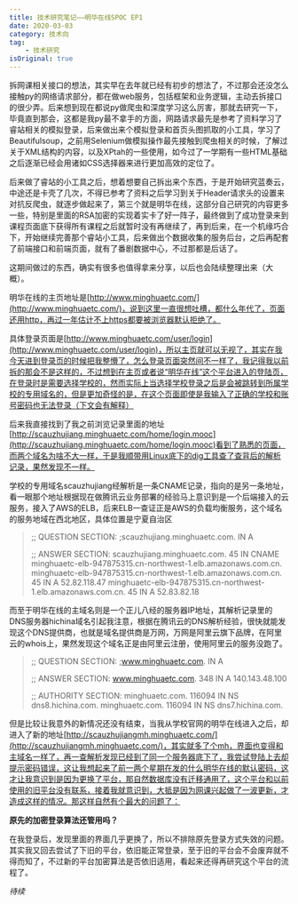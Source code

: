 ```yaml
---
title: 技术研究笔记——明华在线SPOC EP1
date: 2020-03-03
category: 技术向
tag:
    - 技术研究
isOriginal: true
---
```


拆网课相关接口的想法，其实早在去年就已经有初步的想法了，不过那会还没怎么接触py的网络请求部分，都在做web服务，包括框架和业务逻辑，主动去拆接口的很少弄。后来想到现在都说py做爬虫和深度学习这么厉害，那就去研究一下，毕竟直到那会，这都是我py最不拿手的方面，网路请求最先是参考了资料学习了睿站相关的模拟登录，后来做出来个模拟登录和首页头图抓取的小工具，学习了Beautifulsoup，之前用Selenium做模拟操作最先接触到爬虫相关的时候，了解过关于XML结构的内容，以及XPtah的一些使用，如今过了一学期有一些HTML基础之后逐渐已经会用诸如CSS选择器来进行更加高效的定位了。

<!-- more -->

后来做了睿站的小工具之后，想着想要自己拆出来个东西，于是开始研究蓝奏云，中途还是卡壳了几次，不得已参考了资料之后学习到关于Header请求头的设置来对抗反爬虫，就逐步做起来了，第三个就是明华在线，这部分自己研究的内容更多一些，特别是里面的RSA加密的实现着实卡了好一阵子，最终做到了成功登录来到课程页面底下获得所有课程之后就暂时没有再继续了，再到后来，在一个机缘巧合下，开始继续完善那个睿站小工具，后来做出个数据收集的服务后台，之后再配套了前端接口和前端页面，就有了番剧数据中心，不过那都是后话了。

这期间做过的东西，确实有很多也值得拿来分享，以后也会陆续整理出来（大概）。

明华在线的主页地址是[http://www.minghuaetc.com/](http://www.minghuaetc.com/)，说到这里一直很想吐槽，都什么年代了，页面还用http，再过一年估计不上https都要被浏览器默认拒绝了。

具体登录页面是[http://www.minghuaetc.com/user/login](http://www.minghuaetc.com/user/login)，所以主页就可以无视了，其实在我今天进到登录页的时候把我整懵了，怎么登录页面突然间不一样了，我记得我以前拆的那会不是这样的，不过想到在主页或者说“明华在线”这个平台进入的登陆页，在登录时是需要选择学校的，然而实际上当选择学校登录之后是会被跳转到所属学校的专用域名的，但是更加奇怪的是，在这个页面即使是我输入了正确的学校和账号密码也无法登录（下文会有解释）

后来我直接找到了我之前浏览记录里面的地址[http://scauzhujiang.minghuaetc.com/home/login.mooc](http://scauzhujiang.minghuaetc.com/home/login.mooc)看到了熟悉的页面，而两个域名为啥不大一样，于是我顺带用Linux底下的dig工具查了查背后的解析记录，果然发现不一样。

学校的专用域名scauzhujiang经解析是一条CNAME记录，指向的是另一条地址，看一眼那个地址根据现在做腾讯云业务部署的经验马上意识到是一个后端接入的云服务，接入了AWS的ELB，后来ELB一查证正是AWS的负载均衡服务，这个域名的服务地域在西北地区，具体位置是宁夏自治区

> ;; QUESTION SECTION:
> ;scauzhujiang.minghuaetc.com. IN A
>
> ;; ANSWER SECTION:
> scauzhujiang.minghuaetc.com. 45 IN CNAME minghuaetc-elb-947875315.cn-northwest-1.elb.amazonaws.com.cn.
> minghuaetc-elb-947875315.cn-northwest-1.elb.amazonaws.com.cn. 45 IN A 52.82.118.47
> minghuaetc-elb-947875315.cn-northwest-1.elb.amazonaws.com.cn. 45 IN A 52.83.82.18

而至于明华在线的主域名则是一个正儿八经的服务器IP地址，其解析记录里的DNS服务器hichina域名引起我注意，根据在腾讯云的DNS解析经验，很快就能发现这个DNS提供商，也就是域名提供商是万网，万网是阿里云旗下品牌，在阿里云的whois上，果然发现这个域名正是由阿里云注册，使用阿里云的服务没跑了。

> ;; QUESTION SECTION:
> ;www.minghuaetc.com. IN A
>
> ;; ANSWER SECTION:
> www.minghuaetc.com. 348 IN A 140.143.48.100
>
> ;; AUTHORITY SECTION:
> minghuaetc.com. 116094 IN NS dns8.hichina.com.
> minghuaetc.com. 116094 IN NS dns7.hichina.com.

但是比较让我意外的新情况还没有结束，当我从学校官网的明华在线进入之后，却进入了新的地址[http://scauzhujiangmh.minghuaetc.com/](http://scauzhujiangmh.minghuaetc.com/)，其实就多了个mh，界面也变得和主域名一样了，再一查解析发现已经到了同一个服务器底下了，我尝试登陆上去却提示密码错误，这让我想起来了前一两个星期在发的什么明华在线的默认密码，这才让我意识到是因为更换了平台，那自然数据库没有迁移通用了，这个平台和以前使用的旧平台没有联系，接着我就意识到，大抵是因为网课兴起做了一波更新，才造成这样的情况。那这样自然有个最大的问题了：

**原先的加密登录算法还管用吗？**

在我登录后，发现里面的界面几乎更换了，所以不排除原先登录方式失效的问题。其实我又回去尝试了下旧的平台，依旧能正常登录，至于旧的平台会不会废弃就不得而知了，不过新的平台加密算法是否依旧适用，看起来还得再研究这个平台的流程了。

*待续*